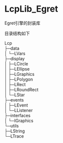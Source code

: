 LcpLib_Egret
============

Egret引擎的封装库

目录结构如下

Lcp<br />
├─data<br />
│   └─LVars<br />
├─display<br />
│   ├─LCircle<br />
│   ├─LEllipse<br />
│   ├─LGraphics<br />
│   ├─LPolygon<br />
│   ├─LRect<br />
│   ├─LRoundRect<br />
│   └─LStar<br />
├─events<br />
│   ├─LEvent<br />
│   └─LListener<br />
├─interfaces<br />
│   └─IGraphics<br />
└─utils<br />
    ├─LString<br />
    └─LTrace<br />
